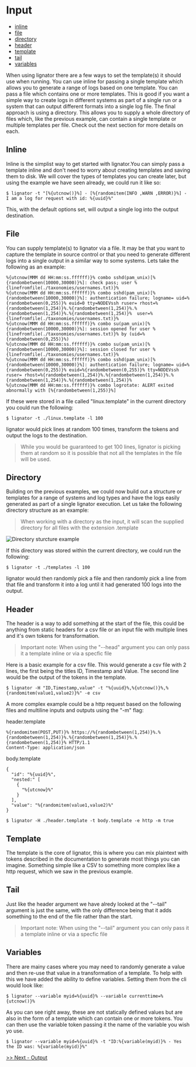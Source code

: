 # Input

- [inline](#inline)
- [file](#file)
- [directory](#directory)
- [header](#header)
- [template](#template)
- [tail](#tail)
- [variables](#variables)

When using lignator there are a few ways to set the template(s) it should use when running. You can use inline for passing a single template which allows you to generate a range of logs based on one template. You can pass a file which contains one or more templates. This is good if you want a simple way to create logs in different systems as part of a single run or a system that can output different formats into a single log file. The final approach is using a directory. This allows you to supply a whole directory of files which, like the previous example, can contain a single template or multiple templates per file. Check out the next section for more details on each.

## Inline

Inline is the simplist way to get started with lignator.You can simply pass a template inline and don't need to worry about creating templates and saving them to disk. We will cover the types of templates you can create later, but using the example we have seen already, we could run it like so:

```
$ lignator -t "[%{utcnow()}%] - [%{randomitem(INFO ,WARN ,ERROR)}%] - I am a log for request with id: %{uuid}%"
```

This, with the default options set, will output a single log into the output destination.

## File

You can supply template(s) to lignator via a file. It may be that you want to capture the template in source control or that you need to generate different logs into a single output in a similar way to some systems. Lets take the following as an example:

```
%{utcnow(MMM dd HH:mm:ss.ffffff)}% combo sshd(pam_unix)[%{randombetween(10000,30000)}%]: check pass; user %{linefromfile(./taxonomies/usernames.txt)}%
%{utcnow(MMM dd HH:mm:ss.ffffff)}% combo sshd(pam_unix)[%{randombetween(10000,30000)}%]: authentication failure; logname= uid=%{randombetween(0,255)}% euid=0 tty=NODEVssh ruser= rhost=%{randombetween(1,254)}%.%{randombetween(1,254)}%.%{randombetween(1,254)}%.%{randombetween(1,254)}%  user=%{linefromfile(./taxonomies/usernames.txt)}%
%{utcnow(MMM dd HH:mm:ss.ffffff)}% combo su(pam_unix)[%{randombetween(10000,30000)}%]: session opened for user %{linefromfile(./taxonomies/usernames.txt)}% by (uid=%{randombetween(0,255)}%)
%{utcnow(MMM dd HH:mm:ss.ffffff)}% combo su(pam_unix)[%{randombetween(10000,30000)}%]: session closed for user %{linefromfile(./taxonomies/usernames.txt)}%
%{utcnow(MMM dd HH:mm:ss.ffffff)}% combo sshd(pam_unix)[%{randombetween(10000,30000)}%]: authentication failure; logname= uid=%{randombetween(0,255)}% euid=%{randombetween(0,255)}% tty=NODEVssh ruser= rhost=%{randombetween(1,254)}%.%{randombetween(1,254)}%.%{randombetween(1,254)}%.%{randombetween(1,254)}%
%{utcnow(MMM dd HH:mm:ss.ffffff)}% combo logrotate: ALERT exited abnormally with [%{randombetween(1,255)}%]
```
If these were stored in a file called "linux.template" in the current directory you could run the following:

```
$ lignator -t ./linux.template -l 100
```

lignator would pick lines at random 100 times, transform the tokens and output the logs to the destination.

> While you would be guaranteed to get 100 lines, lignator is picking them at random so it is possible that not all the templates in the file will be used.

## Directory

Building on the previous examples, we could now build out a structure or templates for a range of systems and log types and have the logs easily generated as part of a single lignator execution. Let us take the following directory structure as an example:

> When working with a directory as the input, it will scan the supplied directory for all files with the extension .template

![Directory sturcture example](/images/examples-directory.png)

If this directory was stored within the current directory, we could run the following:

```
$ lignator -t ./templates -l 100
```

lignator would then randomly pick a file and then randomly pick a line from that file and transform it into a log until it had generated 100 logs into the output.

## Header

The header is a way to add something at the start of the file, this could be anything from static headers for a csv file or an input file with multiple lines and it's own tokens for transformation.

> Important note: When using the "--head" argument you can only pass it a template inline or via a specfic file

Here is a basic example for a csv file. This would generate a csv file with 2 lines, the first being the titles ID, Timestamp and Value. The second line would be the output of the tokens in the template.

```
$ lignator -H "ID,Timestamp,value" -t "%{uuid}%,%{utcnow()}%,%{randomitem(value1,value2)}%" -e csv
```

A more complex example could be a http request based on the following files and multiline inputs and outputs using the "-m" flag:

header.template

```
%{randomitem(POST,PUT)}% https://%{randombetween(1,254)}%.%{randombetween(1,254)}%.%{randombetween(1,254)}%.%{randombetween(1,254)}% HTTP/1.1
Content-Type: application/json

```

body.template

```
{
  "id": "%{uuid}%",
  "nested:" [
    {
      "%{utcnow}%"
    }
  ],
  "value": "%{randomitem(value1,value2)%"
}
```

```
$ lignator -H ./header.template -t body.template -e http -m true
```


## Template

The template is the core of lignator, this is where you can mix plaintext with tokens described in the documentation to generate most things you can imagine. Something simple like a CSV to something more complex like a http request, which we saw in the previous example.

## Tail

Just like the header argument we have alredy looked at the "--tail" argument is just the same, with the only difference being that it adds something to the end of the file rather than the start.

> Important note: When using the "--tail" argument you can only pass it a template inline or via a specfic file

## Variables

There are mainy cases where you may need to randomly generate a value and then re-use that value in a transformation of a template. To help with this we have added the ability to define variables. Setting them from the cli would look like:

```
$ lignator --variable myid=%{uuid}% --variable currenttime=%{utcnow()}%
```

As you can see right away, these are not statically defined values but are also in the form of a template which can contain one or more tokens. You can then use the variable token passing it the name of the variable you wish yo use.

```
$ lignator --variable myid=%{uuid}% -t "ID:%{variable(myid)}% - Yes the ID was: %{variable(myid)}%"
```

[>> Next - Output](/docs/output.md)